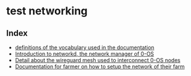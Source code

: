# test networking

## Index

- [definitions of the vocabulary used in the documentation](definitions.md)
- [Introduction to networkd, the network manager of 0-OS](introduction.md)
- [Detail about the wireguard mesh used to interconnect 0-OS nodes](mesh.md)
- [Documentation for farmer on how to setup the network of their farm](setup_farm_network.md)